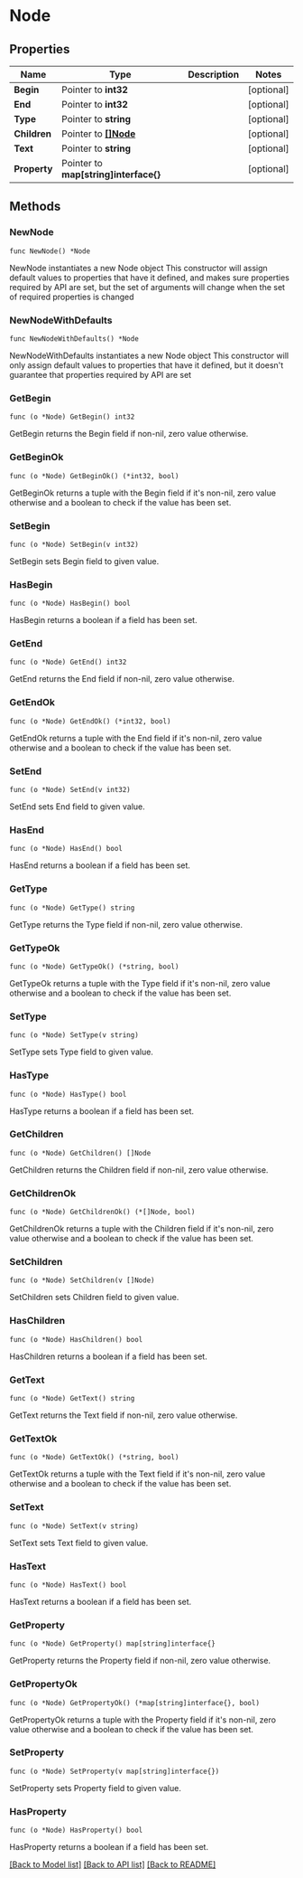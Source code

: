 # Node

## Properties

Name | Type | Description | Notes
------------ | ------------- | ------------- | -------------
**Begin** | Pointer to **int32** |  | [optional] 
**End** | Pointer to **int32** |  | [optional] 
**Type** | Pointer to **string** |  | [optional] 
**Children** | Pointer to [**[]Node**](Node.md) |  | [optional] 
**Text** | Pointer to **string** |  | [optional] 
**Property** | Pointer to **map[string]interface{}** |  | [optional] 

## Methods

### NewNode

`func NewNode() *Node`

NewNode instantiates a new Node object
This constructor will assign default values to properties that have it defined,
and makes sure properties required by API are set, but the set of arguments
will change when the set of required properties is changed

### NewNodeWithDefaults

`func NewNodeWithDefaults() *Node`

NewNodeWithDefaults instantiates a new Node object
This constructor will only assign default values to properties that have it defined,
but it doesn't guarantee that properties required by API are set

### GetBegin

`func (o *Node) GetBegin() int32`

GetBegin returns the Begin field if non-nil, zero value otherwise.

### GetBeginOk

`func (o *Node) GetBeginOk() (*int32, bool)`

GetBeginOk returns a tuple with the Begin field if it's non-nil, zero value otherwise
and a boolean to check if the value has been set.

### SetBegin

`func (o *Node) SetBegin(v int32)`

SetBegin sets Begin field to given value.

### HasBegin

`func (o *Node) HasBegin() bool`

HasBegin returns a boolean if a field has been set.

### GetEnd

`func (o *Node) GetEnd() int32`

GetEnd returns the End field if non-nil, zero value otherwise.

### GetEndOk

`func (o *Node) GetEndOk() (*int32, bool)`

GetEndOk returns a tuple with the End field if it's non-nil, zero value otherwise
and a boolean to check if the value has been set.

### SetEnd

`func (o *Node) SetEnd(v int32)`

SetEnd sets End field to given value.

### HasEnd

`func (o *Node) HasEnd() bool`

HasEnd returns a boolean if a field has been set.

### GetType

`func (o *Node) GetType() string`

GetType returns the Type field if non-nil, zero value otherwise.

### GetTypeOk

`func (o *Node) GetTypeOk() (*string, bool)`

GetTypeOk returns a tuple with the Type field if it's non-nil, zero value otherwise
and a boolean to check if the value has been set.

### SetType

`func (o *Node) SetType(v string)`

SetType sets Type field to given value.

### HasType

`func (o *Node) HasType() bool`

HasType returns a boolean if a field has been set.

### GetChildren

`func (o *Node) GetChildren() []Node`

GetChildren returns the Children field if non-nil, zero value otherwise.

### GetChildrenOk

`func (o *Node) GetChildrenOk() (*[]Node, bool)`

GetChildrenOk returns a tuple with the Children field if it's non-nil, zero value otherwise
and a boolean to check if the value has been set.

### SetChildren

`func (o *Node) SetChildren(v []Node)`

SetChildren sets Children field to given value.

### HasChildren

`func (o *Node) HasChildren() bool`

HasChildren returns a boolean if a field has been set.

### GetText

`func (o *Node) GetText() string`

GetText returns the Text field if non-nil, zero value otherwise.

### GetTextOk

`func (o *Node) GetTextOk() (*string, bool)`

GetTextOk returns a tuple with the Text field if it's non-nil, zero value otherwise
and a boolean to check if the value has been set.

### SetText

`func (o *Node) SetText(v string)`

SetText sets Text field to given value.

### HasText

`func (o *Node) HasText() bool`

HasText returns a boolean if a field has been set.

### GetProperty

`func (o *Node) GetProperty() map[string]interface{}`

GetProperty returns the Property field if non-nil, zero value otherwise.

### GetPropertyOk

`func (o *Node) GetPropertyOk() (*map[string]interface{}, bool)`

GetPropertyOk returns a tuple with the Property field if it's non-nil, zero value otherwise
and a boolean to check if the value has been set.

### SetProperty

`func (o *Node) SetProperty(v map[string]interface{})`

SetProperty sets Property field to given value.

### HasProperty

`func (o *Node) HasProperty() bool`

HasProperty returns a boolean if a field has been set.


[[Back to Model list]](../README.md#documentation-for-models) [[Back to API list]](../README.md#documentation-for-api-endpoints) [[Back to README]](../README.md)



